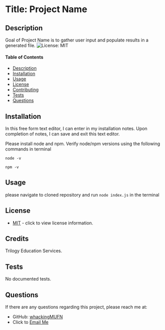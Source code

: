 
  # Title: Project Name
  ## Description 
  Goal of Project Name is to gather user input and populate results in a generated file.
  ![License: MIT](https://img.shields.io/badge/License-MIT-yellow.svg)
  #### Table of Contents
  * [Description](#Description)
  * [Installation](#Installation)
  * [Usage](#Usage)
  * [License](#License)
  * [Contributing](#Credits)
  * [Tests](#Tests)
  * [Questions](#Questions)

  ## Installation
  In this free form text editor, I can enter in my installation notes.
Upon completion of notes, I can save and exit this text editor.

Please install node and npm.
Verify node/npm versions using the following commands in terminal

```
node -v 

npm -v

```

  ## Usage
  please navigate to cloned repository and run `node index.js` in the terminal


  ## License
  * [MIT](https://opensource.org/licenses/MIT) - click to view license information.

  
  ## Credits
  Trilogy Education Services.

  ## Tests
  No documented tests.

  ## Questions
  If there are any questions regarding this project, please reach me at:
   * GitHub: [whackingMUFN](https://github.com/whackingMUFN)
   * Click to [Email Me](mailto:nonono@noyes.com)

